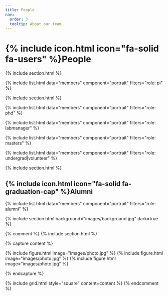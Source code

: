 ```yaml
---
title: People
nav:
  order: 3
  tooltip: About our team
---
```


# {% include icon.html icon="fa-solid fa-users" %}People

{% include section.html %}

{% include list.html data="members" component="portrait" filters="role: pi" %}

{% include section.html %}

{% include list.html data="members" component="portrait" filters="role: phd" %}

{% include list.html data="members" component="portrait" filters="role: labmanager" %}

{% include list.html data="members" component="portrait" filters="role: masters" %}

{% include list.html data="members" component="portrait" filters="role: undergrad|volunteer" %}


{% include section.html %}

## {% include icon.html icon="fa-solid fa-graduation-cap" %}Alumni

{% include list.html data="members" component="portrait" filters="role: alumni" %}



{% include section.html background="images/background.jpg" dark=true %}



{% comment %}
{% include section.html %}

{% capture content %}

{% include figure.html image="images/photo.jpg" %}
{% include figure.html image="images/photo.jpg" %}
{% include figure.html image="images/photo.jpg" %}

{% endcapture %}

{% include grid.html style="square" content=content %}
{% endcomment %}
